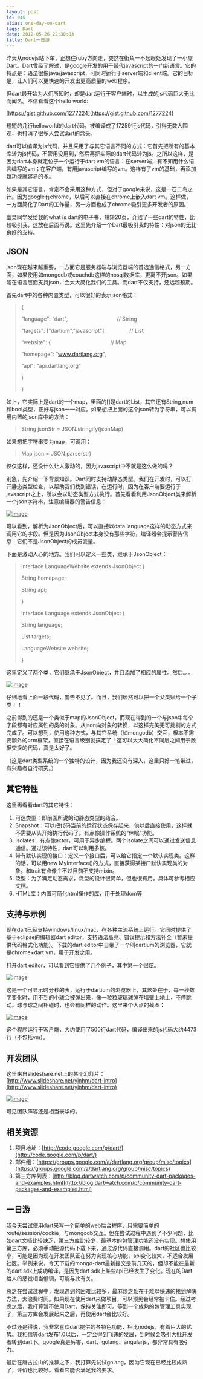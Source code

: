 ```yaml
---
layout: post
id: 945
alias: one-day-on-dart
tags: Dart
date: 2012-05-26 22:30:03
title: Dart一日游
---
```


昨天从nodejs站下车，正想往ruby方向走，突然在街角一不起眼处发现了一小屋Dart。Dart曾经了解过，是google开发的用于替代javascript的一门新语言。它的特点是：语法很像java/javascript，可同时运行于server端和client端。它的目标是，让人们可以更快速的开发出更高质量的web程序。

但dart最开始为人们所知时，却是dart运行于客户端时，以生成的js代码巨大无比而闻名。不信看看这个hello world:

[https://gist.github.com/1277224](https://gist.github.com/1277224)

短短的几行helloworld的dart代码，被编译成了17259行js代码，引得无数人围观，也打消了很多人尝试dart的念头。

dart可以编译为js代码，并且采用了与其它语言不同的方式：它首先把所有的基本库转为js代码，不管用没用到，然后再把实际的dart代码转为js。之所以这样，是因为dart本身就定位于一个运行于dart vm的语言：在server端，有不知用什么语言编写的vm；在客户端，有用javascript编写的vm。这样有了vm的基础，再添加新功能就容易的多。

如果是其它语言，肯定不会采用这种方式，但对于google来说，这是一石二鸟之计。因为google有chrome，以后可以直接在chrome上嵌入dart vm。这样做，一方面简化了Dart的工作量，另一方面也成了chrome吸引更多开发者的原因。

幽灵同学发给我的what is dart的电子书，短短20页，介绍了一些dart的特性，比较吸引我，这放在后面再说。这里先介绍一个Dart最吸引我的特性：对json的无比良好的支持。

## JSON

json现在越来越重要，一方面它是服务器端与浏览器端的首选通信格式，另一方面，如果使用如mongodb或couchdb这样的nosql数据库，更离不开json。如果能在语言层面支持json，会大大简化我们的工具。而dart不仅支持，还远超预期。

首先dart中的各种内置类型，可以很好的表示json格式：

> {
> 
> &#8220;language": &#8220;dart",                                 // String
> 
> &#8220;targets": ["dartium","javascript"],                // List
> 
> &#8220;website": {                                        // Map
> 
> &#8220;homepage": &#8220;www.dartlang.org",
> 
> &#8220;api": &#8220;api.dartlang.org"
> 
> }
> 
> }

如上，它实际上是dart的一个map，里面的[]是dart的List，其它还有String,num和bool类型，正好与json一一对应。如果想把上面的这个json转为字符串，可以调用内置的json库中的方法：

> String jsonStr = JSON.stringify(jsonMap)

如果想把字符串变为map，可调用：

> <span style="background-color: #ffffff;">Map json = JSON.parse(str)</span>

仅仅这样，还没什么让人激动的，因为javascript中不就是这么做的吗？

别急，先介绍一下背景知识。Dart同时支持动静态类型。我们在开发时，可以打开静态类型检查，以帮助我们找到错误，在运行时，因为在客户端要运行于javascript之上，所以会以动态类型方式执行。首先看看利用JsonObject类来解析一个json字符串，注意编辑器的警告信息：

[![image](/user_images/945-1.png "image")](/user_images/945-1.png)

可以看到，解析为JsonObject后，可以直接以data.language这样的动态方式来调用它的字段。但是因为JsonObject本身没有那些字符，编译器会提示警告信息：它们不是JsonObject的成员变量。

下面是激动人心的地方。我们可以定义一些类，继承于JsonObject：

> interface LanguageWebsite extends JsonObject {
> 
> String homepage;
> 
> String api;
> 
> }
> 
> interface Language extends JsonObject {
> 
> String language;
> 
> List<String> targets;
> 
> LanguageWebsite website;
> 
> }

这里定义了两个类，它们继承于JsonObject，并且添加了相应的属性。然后。。。

[![image](/user_images/945-3.png "image")](/user_images/945-3.png)

仔细地看上面一段代码，警告不见了。而且，我们居然可以把一个父类赋给一个子类！！

之前得到的还是一个类似于map的JsonObject，而现在得到的一个与json中每个字段都有对应属性的类的对象。从json向对象的转换，以这样完美无可挑剔的方式完成了。可以想到，使用这种方式，与其它系统（如mongodb）交互，根本不需要额外的orm框架，直接在语言级别就搞定了！这可以大大简化不同层之间用于数据交换的代码，真是太好了。

（这是dart类型系统的一个独特的设计，因为我还没有深入，这里只好一笔带过，有兴趣者自行研究。）

## 其它特性

这里再看看dart的其它特性：

1.  可选类型：即前面所说的动静态类型的结合。
2.  Snapshot：可以把代码当前的运行状态保存起来，供以后直接使用，这样就不需要从头开始执行代码了。有点像操作系统的“休眠”功能。
3.  Isolates：有点像actor，可用于异步编程。两个Isolate之间可以通过发送信息通信。通过该特性，dart可以利用多核。
4.  带有默认实现的接口：定义一个接口后，可以给它指定一个默认实现类。这样的话，可以用new MyInterface()的方式，直接获得某接口默认实现类的对象。和trait有点像？不过目前不支持mixin。
5.  泛型：为了满足动态需求，泛型的设计很简单，但也很有用。具体可参考相应文档。
6.  HTML库：内置可简化html操作的库，用于处理dom等

## 支持与示例

现在dart已经支持windows/linux/mac，在各种主流系统上运行。它同时提供了基于eclipse的编辑器dart editor，支持语法高亮、错误提示和方法补全（暂未提供代码格式化功能）。下载的dart editor中自带了一个叫dartium的浏览器，它就是chrome+dart vm，用于开发之用。

打开dart editor，可以看到它提供了几个例子，其中第一个很炫。

[![image](/user_images/945-5.png "image")](/user_images/945-5.png)

这是一个可显示时分秒的表，运行于dartium的浏览器上，其炫处在于，每一秒数字变化时，用不到的小球会被弹出来，像一粒粒玻璃球弹在墙壁上地上，不停跳动。球与球之间相碰时，也会有同样的动作。这里来个大点的截图：

[![image](/user_images/945-7.png "image")](/user_images/945-7.png)

这个程序运行于客户端，大约使用了500行dart代码，编译出来的js代码大约4473行（不包括vm）。

## 开发团队

这里来自slideshare.net上的某个幻灯片：[http://www.slideshare.net/yinhm/dart-intro](http://www.slideshare.net/yinhm/dart-intro)

[![image](/user_images/945-9.png "image")](/user_images/945-9.png)

可见团队阵容还是相当豪华的。

## 相关资源

1.  项目地址：[http://code.google.com/p/dart/](http://code.google.com/p/dart/)
2.  邮件组：[https://groups.google.com/a/dartlang.org/group/misc/topics](https://groups.google.com/a/dartlang.org/group/misc/topics)
3.  第三方库列表：[http://blog.dartwatch.com/p/community-dart-packages-and-examples.html](http://blog.dartwatch.com/p/community-dart-packages-and-examples.html)

## 

## 一日游

我今天尝试使用dart来写一个简单的web后台程序，只需要简单的route/session/cookie，与mongodb交互。但在尝试过程中遇到了不少问题，比如dart文档比较缺乏，第三方库比较少，最基本的包管理功能还没有实现。想使用第三方库，必须手动把源代码下载下来，通过源代码直接调用。dart的社区也比较小，可能是因为现在开发团队正在努力实现核心功能，api变化较大，不适合发展社区。举例来说，今天下载的mongo-dart最新提交是前几天的，但却不能在最新的dart sdk上成功编译，是因为dart sdk上某些api已经发生了变化。现在的Dart给人的感觉相当低调，可能与此有关。

总之在尝试过程中，发现遇到的困难比较多，最麻烦之处在于难以快速的找到解决方法，太浪费时间。如果现在使用dart来做项目，可以预见会经常被卡住。经过考虑之后，我打算暂不使用Dart，保持关注即可。等到一个成熟的包管理工具实现了，第三方库会发展起来之后，再使用dart会比较好。

不过还是得说，我非常喜欢dart提供的各特色功能，相比nodejs，有着巨大的优势。我相信等dart发布1.0以后，一定会得到飞速的发展，到时候会吸引大批开发者转到dart下。google真是厉害，dart、golang、angularjs，都非常具有吸引力。

最后在唐古拉山的推荐之下，我打算先试试golang，因为它现在已经比较成熟了，评价也比较好。看看它能否满足我的要求。
